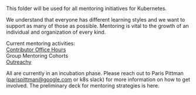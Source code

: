 This folder will be used for all mentoring initiatives for Kubernetes.

We understand that everyone has different learning styles and we want to support as many of those as possible. Mentoring is vital to the growth of an individual and organization of every kind.

Current mentoring activities:  
[Contributor Office Hours](https://github.com/kubernetes/community/blob/master/community/office-hours.md)  
Group Mentoring Cohorts  
[Outreachy](https://github.com/kubernetes/community/blob/master/sig-cli/outreachy.md)

All are currently in an incubation phase. Please reach out to Paris Pittman (parispittman@google.com or k8s slack) for more information on how to get involved. The preliminary deck for mentoring strategies is here.
